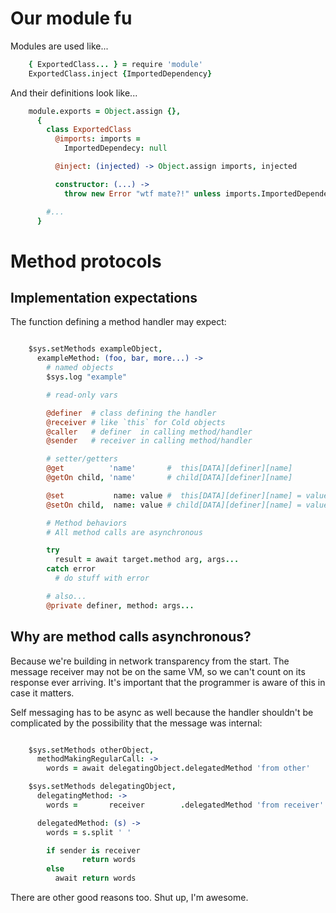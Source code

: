 # Our module fu

Modules are used like...

```coffee
    { ExportedClass... } = require 'module'
    ExportedClass.inject {ImportedDependency}
```

And their definitions look like...

```coffee
    module.exports = Object.assign {},
      {
        class ExportedClass
          @imports: imports =
            ImportedDependecy: null

          @inject: (injected) -> Object.assign imports, injected

          constructor: (...) ->
            throw new Error "wtf mate?!" unless imports.ImportedDependency

        #...
      }

```


# Method protocols

## Implementation expectations

The function defining a method handler may expect:

```coffee

    $sys.setMethods exampleObject,
      exampleMethod: (foo, bar, more...) ->
        # named objects
        $sys.log "example"

        # read-only vars

        @definer  # class defining the handler
        @receiver # like `this` for Cold objects
        @caller   # definer  in calling method/handler
        @sender   # receiver in calling method/handler

        # setter/getters
        @get          'name'       #  this[DATA][definer][name]
        @getOn child, 'name'       # child[DATA][definer][name]

        @set           name: value #  this[DATA][definer][name] = value
        @setOn child,  name: value # child[DATA][definer][name] = value

        # Method behaviors
        # All method calls are asynchronous

        try
          result = await target.method arg, args...
        catch error
          # do stuff with error

        # also...
        @private definer, method: args...

```

## Why are method calls asynchronous?

Because we're building in network transparency from the start. The message
receiver may not be on the same VM, so we can't count on its response ever
arriving. It's important that the programmer is aware of this in case it
matters.

Self messaging has to be async as well because the handler shouldn't be
complicated by the possibility that the message was internal:

```coffee

    $sys.setMethods otherObject,
      methodMakingRegularCall: ->
        words = await delegatingObject.delegatedMethod 'from other'

    $sys.setMethods delegatingObject,
      delegatingMethod: ->
        words =       receiver        .delegatedMethod 'from receiver'

      delegatedMethod: (s) ->
        words = s.split ' '

        if sender is receiver
                return words
        else
          await return words

```

There are other good reasons too. Shut up, I'm awesome.
